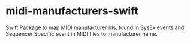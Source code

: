 # midi-manufacturers-swift

Swift Package to map MIDI manufacturer ids, found in SysEx events
and Sequencer Specific event in MIDI files to manufacturer name. 
